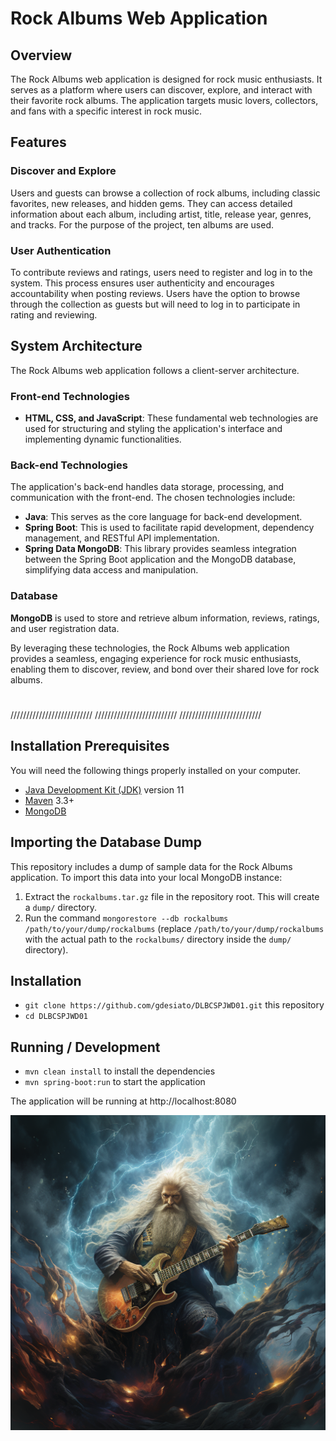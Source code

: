 # Rock Albums Web Application

## Overview
The Rock Albums web application is designed for rock music enthusiasts. It serves as a platform where users can discover, explore, and interact with their favorite rock albums. The application targets music lovers, collectors, and fans with a specific interest in rock music.

## Features

### Discover and Explore
Users and guests can browse a collection of rock albums, including classic favorites, new releases, and hidden gems. They can access detailed information about each album, including artist, title, release year, genres, and tracks. For the purpose of the project, ten albums are used.

### User Authentication
To contribute reviews and ratings, users need to register and log in to the system. This process ensures user authenticity and encourages accountability when posting reviews. Users have the option to browse through the collection as guests but will need to log in to participate in rating and reviewing.

## System Architecture
The Rock Albums web application follows a client-server architecture.

### Front-end Technologies
- **HTML, CSS, and JavaScript**: These fundamental web technologies are used for structuring and styling the application's interface and implementing dynamic functionalities.

### Back-end Technologies
The application's back-end handles data storage, processing, and communication with the front-end. The chosen technologies include:
- **Java**: This serves as the core language for back-end development.
- **Spring Boot**: This is used to facilitate rapid development, dependency management, and RESTful API implementation.
- **Spring Data MongoDB**: This library provides seamless integration between the Spring Boot application and the MongoDB database, simplifying data access and manipulation.

### Database
**MongoDB** is used to store and retrieve album information, reviews, ratings, and user registration data.

By leveraging these technologies, the Rock Albums web application provides a seamless, engaging experience for rock music enthusiasts, enabling them to discover, review, and bond over their shared love for rock albums.

#
//////////////////////////
//////////////////////////
//////////////////////////
###
## Installation Prerequisites

You will need the following things properly installed on your computer.

* [Java Development Kit (JDK)](https://adoptopenjdk.net/index.html) version 11
* [Maven](https://maven.apache.org/download.cgi) 3.3+
* [MongoDB](https://www.mongodb.com/try/download/community)

## Importing the Database Dump

This repository includes a dump of sample data for the Rock Albums application. To import this data into your local MongoDB instance:

1. Extract the `rockalbums.tar.gz` file in the repository root. This will create a `dump/` directory.
2. Run the command `mongorestore --db rockalbums /path/to/your/dump/rockalbums` (replace `/path/to/your/dump/rockalbums` with the actual path to the `rockalbums/` directory inside the `dump/` directory).

## Installation

* `git clone https://github.com/gdesiato/DLBCSPJWD01.git` this repository
* `cd DLBCSPJWD01`

## Running / Development

* `mvn clean install` to install the dependencies
* `mvn spring-boot:run` to start the application

The application will be running at http://localhost:8080




![Rock Album Cover](src/main/resources/static/images/rock_cover.png)


